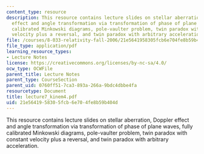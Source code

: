 ```yaml
---
content_type: resource
description: This resource contains lecture slides on stellar aberration, Doppler
  effect and angle transformation via transformation of phase of plane waves, fully
  calibrated Minkowski diagrams, pole-vaulter problem, twin paradox with constant
  velocity plus a reversal, and twin paradox with arbitrary acceleration.
file: /courses/8-033-relativity-fall-2006/21e5641958305fcb6e704fe8b59b404d_lecture7_kinem4.pdf
file_type: application/pdf
learning_resource_types:
- Lecture Notes
license: https://creativecommons.org/licenses/by-nc-sa/4.0/
ocw_type: OCWFile
parent_title: Lecture Notes
parent_type: CourseSection
parent_uid: 0760ff51-7ca3-893a-266a-9bdc4dbbe4fa
resourcetype: Document
title: lecture7_kinem4.pdf
uid: 21e56419-5830-5fcb-6e70-4fe8b59b404d
---
```

This resource contains lecture slides on stellar aberration, Doppler effect and angle transformation via transformation of phase of plane waves, fully calibrated Minkowski diagrams, pole-vaulter problem, twin paradox with constant velocity plus a reversal, and twin paradox with arbitrary acceleration.